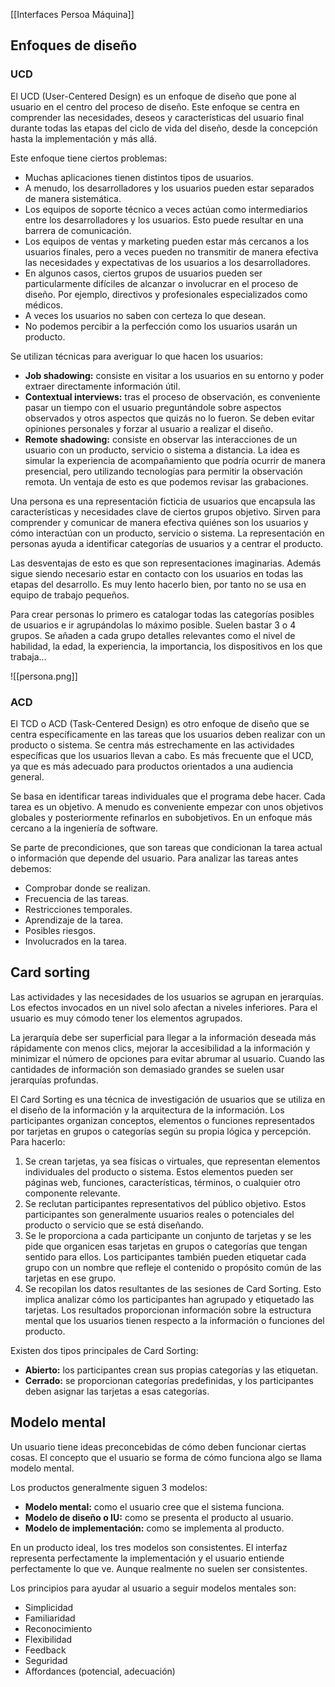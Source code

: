 [[Interfaces Persoa Máquina]]

## Enfoques de diseño

### UCD
El UCD (User-Centered Design) es un enfoque de diseño que pone al usuario en el centro del proceso de diseño. Este enfoque se centra en comprender las necesidades, deseos y características del usuario final durante todas las etapas del ciclo de vida del diseño, desde la concepción hasta la implementación y más allá.

Este enfoque tiene ciertos problemas:
+ Muchas aplicaciones tienen distintos tipos de usuarios. 
+ A menudo, los desarrolladores y los usuarios pueden estar separados de manera sistemática.
+ Los equipos de soporte técnico a veces actúan como intermediarios entre los desarrolladores y los usuarios. Esto puede resultar en una barrera de comunicación.
+ Los equipos de ventas y marketing pueden estar más cercanos a los usuarios finales, pero a veces pueden no transmitir de manera efectiva las necesidades y expectativas de los usuarios a los desarrolladores.
+ En algunos casos, ciertos grupos de usuarios pueden ser particularmente difíciles de alcanzar o involucrar en el proceso de diseño. Por ejemplo, directivos y profesionales especializados como médicos.
+ A veces los usuarios no saben con certeza lo que desean.
+ No podemos percibir a la perfección como los usuarios usarán un producto.

Se utilizan técnicas para averiguar lo que hacen los usuarios:
+ **Job shadowing:** consiste en visitar a los usuarios en su entorno y poder extraer directamente información útil.
+ **Contextual interviews:** tras el proceso de observación, es conveniente pasar un tiempo con el usuario preguntándole sobre aspectos observados y otros aspectos que quizás no lo fueron. Se deben evitar opiniones personales y forzar al usuario a realizar el diseño. 
+ **Remote shadowing:** consiste en observar las interacciones de un usuario con un producto, servicio o sistema a distancia. La idea es simular la experiencia de acompañamiento que podría ocurrir de manera presencial, pero utilizando tecnologías para permitir la observación remota. Un ventaja de esto es que podemos revisar las grabaciones. 

Una persona es una representación ficticia de usuarios que encapsula las características y necesidades clave de ciertos grupos objetivo. Sirven para comprender y comunicar de manera efectiva quiénes son los usuarios y cómo interactúan con un producto, servicio o sistema. La representación en personas ayuda a identificar categorías de usuarios y a centrar el producto.

Las desventajas de esto es que son representaciones imaginarias. Además sigue siendo necesario estar en contacto con los usuarios en todas las etapas del desarrollo. Es muy lento hacerlo bien, por tanto no se usa en equipo de trabajo pequeños.

Para crear personas lo primero es catalogar todas las categorías posibles de usuarios e ir agrupándolas lo máximo posible. Suelen bastar 3 o 4 grupos. Se añaden a cada grupo detalles relevantes como el nivel de habilidad, la edad, la experiencia, la importancia, los dispositivos en los que trabaja... 

![[persona.png]]

### ACD
El TCD o ACD (Task-Centered Design) es otro enfoque de diseño que se centra específicamente en las tareas que los usuarios deben realizar con un producto o sistema. Se centra más estrechamente en las actividades específicas que los usuarios llevan a cabo. Es más frecuente que el UCD, ya que es más adecuado para productos orientados a una audiencia general.

Se basa en identificar tareas individuales que el programa debe hacer. Cada tarea es un objetivo. A menudo es conveniente empezar con unos objetivos globales y posteriormente refinarlos en subobjetivos. En un enfoque más cercano a la ingeniería de software.

Se parte de precondiciones, que son tareas que condicionan la tarea actual o información que depende del usuario. Para analizar las tareas antes debemos:
+ Comprobar donde se realizan.
+ Frecuencia de las tareas.
+ Restricciones temporales.
+ Aprendizaje de la tarea.
+ Posibles riesgos.
+ Involucrados en la tarea.

## Card sorting
Las actividades y las necesidades de los usuarios se agrupan en jerarquías. Los efectos invocados en un nivel solo afectan a niveles inferiores. Para el usuario es muy cómodo tener los elementos agrupados.

La jerarquía debe ser superficial para llegar a la información deseada más rápidamente con menos clics, mejorar la accesibilidad a la información y minimizar el número de opciones para evitar abrumar al usuario. Cuando las cantidades de información son demasiado grandes se suelen usar jerarquías profundas.

El Card Sorting es una técnica de investigación de usuarios que se utiliza en el diseño de la información y la arquitectura de la información. Los participantes organizan conceptos, elementos o funciones representados por tarjetas en grupos o categorías según su propia lógica y percepción. Para hacerlo:
1. Se crean tarjetas, ya sea físicas o virtuales, que representan elementos individuales del producto o sistema. Estos elementos pueden ser páginas web, funciones, características, términos, o cualquier otro componente relevante. 
2. Se reclutan participantes representativos del público objetivo. Estos participantes son generalmente usuarios reales o potenciales del producto o servicio que se está diseñando.
3. Se le proporciona a cada participante un conjunto de tarjetas y se les pide que organicen esas tarjetas en grupos o categorías que tengan sentido para ellos. Los participantes también pueden etiquetar cada grupo con un nombre que refleje el contenido o propósito común de las tarjetas en ese grupo.
4. Se recopilan los datos resultantes de las sesiones de Card Sorting. Esto implica analizar cómo los participantes han agrupado y etiquetado las tarjetas. Los resultados proporcionan información sobre la estructura mental que los usuarios tienen respecto a la información o funciones del producto.

Existen dos tipos principales de Card Sorting:
+ **Abierto:** los participantes crean sus propias categorías y las etiquetan.
+ **Cerrado:** se proporcionan categorías predefinidas, y los participantes deben asignar las tarjetas a esas categorías.

## Modelo mental
Un usuario tiene ideas preconcebidas de cómo deben funcionar ciertas cosas. El concepto que el usuario se forma de cómo funciona algo se llama modelo mental.

Los productos generalmente siguen 3 modelos:
+ **Modelo mental:** como el usuario cree que el sistema funciona.
+ **Modelo de diseño o IU:** como se presenta el producto al usuario.
+ **Modelo de implementación:** como se implementa al producto.

En un producto ideal, los tres modelos son consistentes. El interfaz representa perfectamente la implementación y el usuario entiende perfectamente lo que ve. Aunque realmente no suelen ser consistentes. 

Los principios para ayudar al usuario a seguir modelos mentales son:
+ Simplicidad
+ Familiaridad
+ Reconocimiento
+ Flexibilidad
+ Feedback
+ Seguridad
+ Affordances (potencial, adecuación)